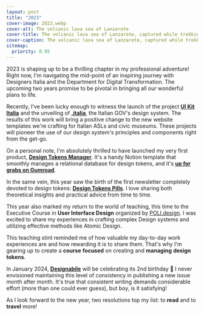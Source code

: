 ```yaml
---
layout: post
title: "2023"
cover-image: 2023.webp
cover-alt: The volcanic lava sea of Lanzarote
cover-title: The volcanic lava sea of Lanzarote, captured while trekking in April 2023
cover-caption: The volcanic lava sea of Lanzarote, captured while trekking in April 2023
sitemap:
  priority: 0.95
---
```


2023 is shaping up to be a thrilling chapter in my professional adventure! Right now, I'm navigating the mid-point of an inspiring journey with Designers Italia and the Department for Digital Transformation. The upcoming two years promise to be pivotal in bringing all our wonderful plans to life.

Recently, I've been lucky enough to witness the launch of the project **[UI Kit Italia](https://www.figma.com/community/file/1105848677422572920)** and the unveiling of **[.italia](https://designers.italia.it/design-system/)**, the Italian GOV's design system. The results of this work will bring a positive change to the new website templates we're crafting for Italian ASLs and civic museums. These projects will pioneer the use of our design system's principles and components right from the get-go.

On a personal note, I'm absolutely thrilled to have launched my very first product, **[Design Tokens Manager](https://www.notion.so/templates/design-tokens-manager-for-notion)**. It's a handy Notion template that smoothly manages a relational database for design tokens, and it's **[up for grabs on Gumroad](https://zetareticoli.gumroad.com/l/design-tokens-manager)**.

In the same vein, this year saw the birth of the first newsletter completely devoted to design tokens: **[Design Tokens Pills](https://designtokens.substack.com/)**. I love sharing both theoretical insights and practical advice from time to time.

This year also marked my return to the world of teaching, this time to the Executive Course in **User Interface Design** organized by [POLI.design](https://www.polidesign.net/it/formazione/digital-and-interaction/corso--user-interface-design-ui/#tab_didattica). I was excited to share my experiences in crafting complex Design systems and utilizing effective methods like Atomic Design.

This teaching stint reminded me of how valuable my day-to-day work experiences are and how rewarding it is to share them. That's why I'm gearing up to create a **course** **focused** on creating and **managing** **design** **tokens**. 

In January 2024, **[Designabile](https://designabile.substack.com/)** will be celebrating its 2nd birthday 🎉 I never envisioned maintaining this level of consistency in publishing a new issue month after month. It's true that consistent writing demands considerable effort (more than one could ever guess), but boy, is it satisfying!

As I look forward to the new year, two resolutions top my list: to **read** and to **travel** more!